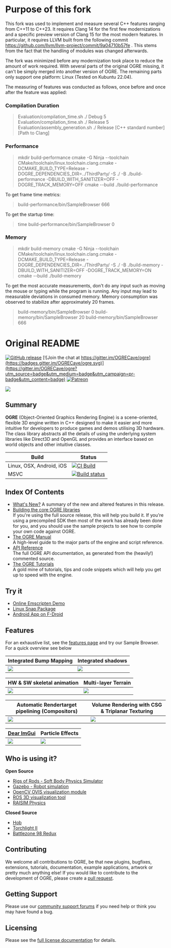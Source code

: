 # Purpose of this fork
This fork was used to implement and measure several C++ features ranging from C++11 to C++23. It requires Clang 14 for the first few modernizations and a specific preview version of Clang 15 for the most modern features. In particular, it requires LLVM built from the following commit https://github.com/llvm/llvm-project/commit/9a04710b57fe . This stems from the fact that the handling of modules was changed afterwards.

The fork was minimized before any modernization took place to reduce the amount of work required. With several parts of the original OGRE missing, it can't be simply merged into another version of OGRE. The remaining parts only support one platform: Linux (Tested on Kubuntu 22.04).

The measuring of features was conducted as follows, once before and once after the feature was applied:
### Compilation Duration
> Evaluation/compilation_time.sh ./ Debug 5
> Evaluation/compilation_time.sh ./ Release 5
> Evaluation/assembly_generation.sh ./ Release [C++ standard number] [Path to Clang]

### Performance
> mkdir build-performance
> cmake -G Ninja --toolchain CMake/toolchain/linux.toolchain.clang.cmake -DCMAKE_BUILD_TYPE=Release -DOGRE_DEPENDENCIES_DIR=../ThirdParty/ -S ./  -B ./build-performance -DBUILD_WITH_SANITIZER=OFF -DOGRE_TRACK_MEMORY=OFF
> cmake --build ./build-performance

To get frame time metrics:
> build-performance/bin/SampleBrowser 666

To get the startup time:
> time build-performance/bin/SampleBrowser 0

### Memory
> mkdir build-memory
> cmake -G Ninja --toolchain CMake/toolchain/linux.toolchain.clang.cmake -DCMAKE_BUILD_TYPE=Release -DOGRE_DEPENDENCIES_DIR=../ThirdParty/ -S ./  -B ./build-memory -DBUILD_WITH_SANITIZER=OFF -DOGRE_TRACK_MEMORY=ON
> cmake --build ./build-memory

To get the most accurate measurements, don't do any input such as moving the mouse or typing while the program is running. Any input may lead to measurable deviations in consumed memory. Memory consumption was observed to stabilize after approximately 20 frames.
> build-memory/bin/SampleBrowser 0
> build-memory/bin/SampleBrowser 20
> build-memory/bin/SampleBrowser 666

# Original README

[![GitHub release](https://img.shields.io/github/release/ogrecave/ogre.svg)](https://github.com/OGRECave/ogre/releases/latest)
[![Join the chat at https://gitter.im/OGRECave/ogre](https://badges.gitter.im/OGRECave/ogre.svg)](https://gitter.im/OGRECave/ogre?utm_source=badge&utm_medium=badge&utm_campaign=pr-badge&utm_content=badge)
[![Patreon](https://img.shields.io/badge/patreon-donate-blue.svg)](https://www.patreon.com/ogre1)

![](Other/ogre_header.png)

## Summary
**OGRE** (Object-Oriented Graphics Rendering Engine) is a
scene-oriented, flexible 3D engine written in C++ designed to make it
easier and more intuitive for developers to produce games and demos
utilising 3D hardware. The class library abstracts all the details of
using the underlying system libraries like Direct3D and OpenGL and
provides an interface based on world objects and other intuitive
classes.

| Build | Status |
|-------|-----------------|
| Linux, OSX, Android, iOS | [![CI Build](https://github.com/OGRECave/ogre/workflows/CI%20Build/badge.svg?branch=master)](https://github.com/OGRECave/ogre/actions?query=branch%3Amaster) |
| MSVC | [![Build status](https://ci.appveyor.com/api/projects/status/kcki7y0n1ahrggdw/branch/master?svg=true)](https://ci.appveyor.com/project/paroj/ogre-bsrh7/branch/master) |

## Index Of Contents
* [What's New?](Docs/13-Notes.md)
A summary of the new and altered features in this release.
* [Building the core OGRE libraries](https://ogrecave.github.io/ogre/api/latest/building-ogre.html)  
If you're using the full source release, this will help you build it. If you're using a precompiled SDK then most of the work has already been done for you, and you should use the sample projects to see how to compile your own code against OGRE.
* [The OGRE Manual](https://ogrecave.github.io/ogre/api/latest/manual.html)  
A high-level guide to the major parts of the engine and script reference.
* [API Reference](https://ogrecave.github.io/ogre/api/latest/)  
The full OGRE API documentation, as generated from the (heavily!) commented source.
* [The OGRE Tutorials](https://ogrecave.github.io/ogre/api/latest/tutorials.html)  
A gold mine of tutorials, tips and code snippets which will help you get up to speed with the engine.

## Try it
* [Online Emscripten Demo](https://ogrecave.github.io/ogre/emscripten/)
* [Linux Snap Package](https://snapcraft.io/ogre)
* [Android App on F-Droid](https://f-droid.org/packages/org.ogre.browser/)

## Features

For an exhaustive list, see the [features page](http://www.ogre3d.org/about/features) and try our Sample Browser. For a quick overview see below

| Integrated Bump Mapping | Integrated shadows |
|----|----|
| ![](Other/screenshots/bumpmap.jpg) | ![](Other/screenshots/shadows.jpg) |


| HW & SW skeletal animation | Multi-layer Terrain |
|----|----|
| ![](Other/screenshots/skeletal.jpg) | ![](Other/screenshots/terrain.jpg) |

| Automatic Rendertarget pipelining (Compositors) | Volume Rendering with CSG & Triplanar Texturing |
|----|----|
| ![](Other/screenshots/compositor.jpg) | ![](Other/screenshots/volume.jpg) |

| [Dear ImGui](https://github.com/ocornut/imgui) | Particle Effects |
|----|----|
| ![](Other/screenshots/imgui.jpg) | ![](Other/screenshots/particle.jpg) |

## Who is using it?

**Open Source**
- [Rigs of Rods - Soft Body Physics Simulator](https://rigsofrods.org/)
- [Gazebo - Robot simulation](http://gazebosim.org/)
- [OpenCV OVIS visualization module](https://docs.opencv.org/master/d2/d17/group__ovis.html)
- [ROS 3D visualization tool](http://wiki.ros.org/rviz)
- [RAISIM Physics](https://github.com/raisimTech/raisimOgre#news)

**Closed Source**
- [Hob](http://store.steampowered.com/app/404680/Hob/)
- [Torchlight II](http://store.steampowered.com/app/200710/Torchlight_II/)
- [Battlezone 98 Redux](http://store.steampowered.com/app/301650/Battlezone_98_Redux/)

## Contributing
We welcome all contributions to OGRE, be that new
plugins, bugfixes, extensions, tutorials, documentation, example
applications, artwork or pretty much anything else! If you would like
to contribute to the development of OGRE, please create a [pull request](https://github.com/OGRECave/ogre/pulls).

## Getting Support
Please use our [community support forums](http://forums.ogre3d.org/) if you need help or
think you may have found a bug.

## Licensing
Please see the [full license documentation](Docs/License.md) for details.
